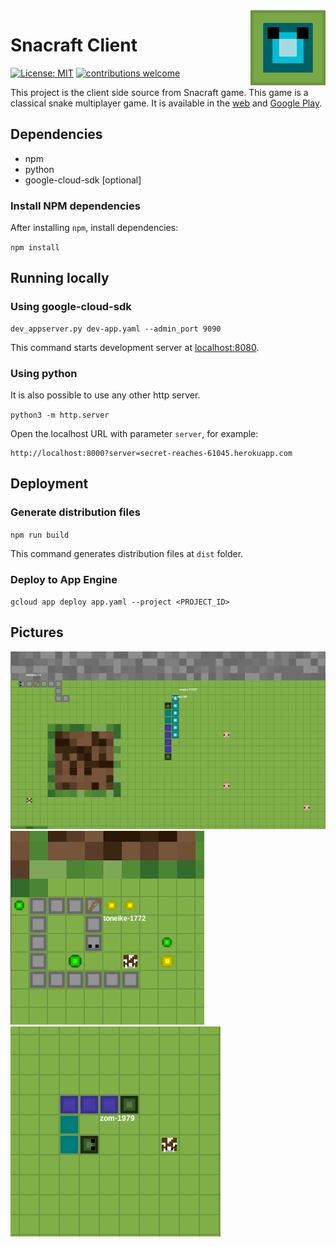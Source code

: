 <img src="/pictures/icon.png?raw=true" align="right" title="Snacraft Logo" width="120">

# Snacraft Client
[![License: MIT](https://img.shields.io/badge/license-Apache%202-blue.svg?style=flat)](https://opensource.org/licenses/Apache-2.0) [![contributions welcome](https://img.shields.io/badge/contributions-welcome-brightgreen.svg?style=flat)](https://github.com/dhiogoboza/snacraft-client/issues)

This project is the client side source from Snacraft game. This game is a classical snake multiplayer game. It is available in the [web](http://snacraft.appspot.com/) and [Google Play](https://play.google.com/store/apps/details?id=io.snacraft.game).

## Dependencies

- npm
- python
- google-cloud-sdk [optional]

### Install NPM dependencies

After installing `npm`, install dependencies:

`npm install`

## Running locally

### Using google-cloud-sdk

```
dev_appserver.py dev-app.yaml --admin_port 9090
```

This command starts development server at [localhost:8080](localhost:8080).

### Using python 

It is also possible to use any other http server.

`python3 -m http.server`

Open the localhost URL with parameter `server`, for example:

```
http://localhost:8000?server=secret-reaches-61045.herokuapp.com
```

## Deployment

### Generate distribution files

`npm run build`

This command generates distribution files at `dist` folder.

### Deploy to App Engine

`gcloud app deploy app.yaml --project <PROJECT_ID>`

## Pictures

<img src="/pictures/screenshot01.png?raw=true">
<img src="/pictures/screenshot02.png?raw=true">
<img src="/pictures/screenshot03.png?raw=true">
